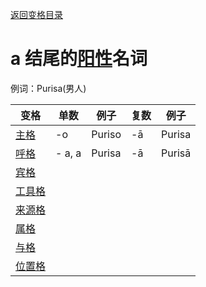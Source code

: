 [返回变格目录](summary.md)

# a 结尾的[阳性](masculime.md)名词

例词：Purisa(男人)

| 变格 | 单数 | 例子 |复数 | 例子 |
| --- | ----- | ------ |---- | ---- |
| [主格](nom.md) | -o | Puriso | -ā | Purisa |
| [呼格](voc.md) | - a, a | Purisa | -ā | Purisā |
| [宾格](acc.md) |  |  |  |  |
| [工具格](instr.md) |  |  |  |  |
| [来源格](abl.md) |  |  |  |  |
| [属格](gen.md) |  |  |  |  |
| [与格](dat.md) |  |  |  |  |
| [位置格](loc.md) |  |  |  |  |